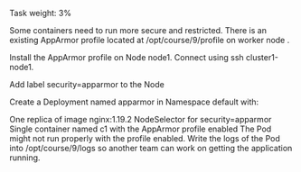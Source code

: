 Task weight: 3%

Some containers need to run more secure and restricted. There is an existing AppArmor profile located at /opt/course/9/profile on worker node .

Install the AppArmor profile on Node node1. Connect using ssh cluster1-node1.

Add label security=apparmor to the Node

Create a Deployment named apparmor in Namespace default with:

One replica of image nginx:1.19.2
NodeSelector for security=apparmor
Single container named c1 with the AppArmor profile enabled
The Pod might not run properly with the profile enabled. Write the logs of the Pod into /opt/course/9/logs so another team can work on getting the application running.